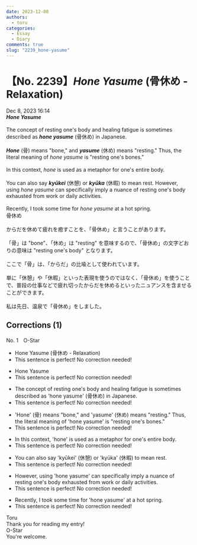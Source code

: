 ```yaml
---
date: 2023-12-08
authors:
  - toru
categories:
  - Essay
  - Diary
comments: true
slug: "2239_hone-yasume"
---
```


# 【No. 2239】<strong><em>Hone Yasume</strong></em> (骨休め - Relaxation)
<div class="date">Dec 8, 2023 16:14</div>
<div id="post"><div id="body_show_ori">
<strong><em>Hone Yasume</strong></em><br/><br/>The concept of resting one's body and healing fatigue is sometimes described as <strong><em>hone yasume</em></strong> (骨休め) in Japanese.<br/><br/><strong><em>Hone</em></strong> (骨) means "bone," and <strong><em>yasume</em></strong> (休め) means "resting." Thus, the literal meaning of <em>hone yasume</em> is "resting one's bones."<br/><br/>In this context, <em>hone</em> is used as a metaphor for one's entire body.<br/><br/>You can also say <strong><em>kyūkei</em></strong> (休憩) or <strong><em>kyūka</em></strong> (休暇) to mean rest. However, using <em>hone yasume</em> can specifically imply a nuance of resting one's body exhausted from work or daily activities.<br/><br/>Recently, I took some time for <em>hone yasume</em> at a hot spring.
</div></div>

<!-- more -->

<div id="post_ja"><div id="body_show_mo">
骨休め<br/><br/>からだを休めて疲れを癒すことを、「骨休め」と言うことがあります。<br/><br/>「骨」は "bone"、「休め」は "resting" を意味するので、「骨休め」の文字どおりの意味は "resting one's body" となります。<br/><br/>ここで「骨」は、「からだ」の比喩として使われています。<br/><br/>単に「休憩」や「休暇」といった表現を使うのではなく、「骨休め」を使うことで、普段の仕事などで疲れ切ったからだを休めるといったニュアンスを含ませることができます。<br/><br/>私は先日、温泉で「骨休め」をしました。
</div></div>

## Corrections (1)
<div id="block"><div class="first_name"> No. 1　<span class="just_name">O-Star</span></div><div id="block2">
<ul class="correction_field">
<li class="incorrect">Hone Yasume (骨休め - Relaxation)</li>
<li class="corrected perfect">This sentence is perfect! No correction needed!</li>
</ul>
<ul class="correction_field">
<li class="incorrect">Hone Yasume</li>
<li class="corrected perfect">This sentence is perfect! No correction needed!</li>
</ul>
<ul class="correction_field">
<li class="incorrect">The concept of resting one's body and healing fatigue is sometimes described as 'hone yasume' (骨休め) in Japanese.</li>
<li class="corrected perfect">This sentence is perfect! No correction needed!</li>
</ul>
<ul class="correction_field">
<li class="incorrect">'Hone' (骨) means "bone," and 'yasume' (休め) means "resting." Thus, the literal meaning of 'hone yasume' is "resting one's bones."</li>
<li class="corrected perfect">This sentence is perfect! No correction needed!</li>
</ul>
<ul class="correction_field">
<li class="incorrect">In this context, 'hone' is used as a metaphor for one's entire body.</li>
<li class="corrected perfect">This sentence is perfect! No correction needed!</li>
</ul>
<ul class="correction_field">
<li class="incorrect">You can also say 'kyūkei' (休憩) or 'kyūka' (休暇) to mean rest.</li>
<li class="corrected perfect">This sentence is perfect! No correction needed!</li>
</ul>
<ul class="correction_field">
<li class="incorrect">However, using 'hone yasume' can specifically imply a nuance of resting one's body exhausted from work or daily activities.</li>
<li class="corrected perfect">This sentence is perfect! No correction needed!</li>
</ul>
<ul class="correction_field">
<li class="incorrect">Recently, I took some time for 'hone yasume' at a hot spring.</li>
<li class="corrected perfect">This sentence is perfect! No correction needed!</li>
</ul>
</div><div class="name"><span class="just_name">Toru</span><br>
Thank you for reading my entry!
</div>
<div class="name"><span class="just_name">O-Star</span><br>
You're welcome.
</div>
</div>
